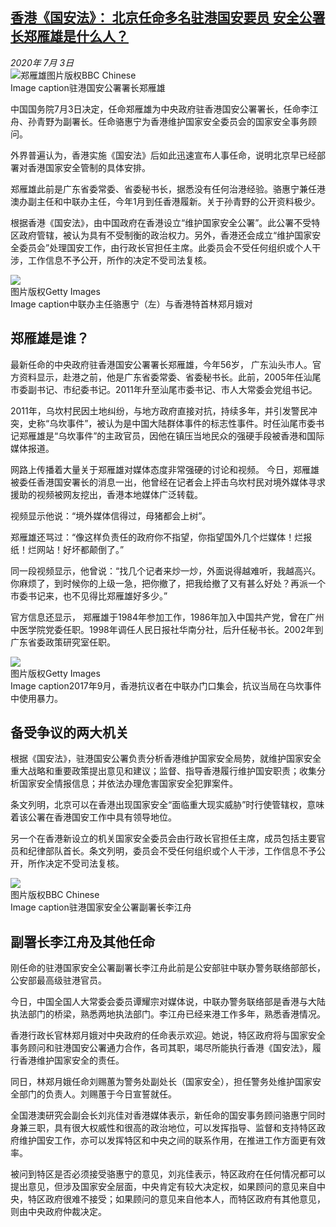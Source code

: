 <!--1593769549000-->
[香港《国安法》： 北京任命多名驻港国安要员 安全公署长郑雁雄是什么人？](http://www.bbc.com/zhongwen/simp/chinese-news-53276777)
------

<div><i>2020年 7月 3日</i></div><div><div class="story-body__inner" property="articleBody"><div class="media-landscape has-caption full-width lead"><span class="image-and-copyright-container"><img class="js-image-replace" alt="郑雁雄" src="https://images.weserv.nl/?url=ichef.bbci.co.uk/news/640/cpsprodpb/68C6/production/_113222862_img_1036.jpg"><span class="off-screen">图片版权</span><span class="story-image-copyright">BBC Chinese</span></span><figcaption class="media-caption"><span class="off-screen">Image caption</span><span class="media-caption__text">驻港国安公署署长郑雁雄</span></figcaption></div><p class="story-body__introduction">中国国务院7月3日决定，任命郑雁雄为中央政府驻香港国安公署署长，任命李江舟、孙青野为副署长。任命骆惠宁为香港维护国家安全委员会的国家安全事务顾问。</p><div id="bbccom_mpu_3" class="bbccom_slot mpu-ad" aria-hidden="true"><div class="bbccom_advert"></div></div><p> 外界普遍认为，香港实施《国安法》后如此迅速宣布人事任命，说明北京早已经部署对香港国家安全管制的具体安排。</p><p>郑雁雄此前是广东省委常委、省委秘书长，据悉没有任何治港经验。骆惠宁兼任港澳办副主任和中联办主任，今年1月到任香港履新。关于孙青野的公开资料极少。</p><div id="bbccom_mpu_1_2" class="bbccom_slot mpu-ad" aria-hidden="true"><div class="bbccom_advert"></div></div><p>根据香港《国安法》，由中国政府在香港设立“维护国家安全公署”。此公署不受特区政府管辖，被认为具有不受制衡的政治权力。另外，香港还会成立“维护国家安全委员会”处理国安工作，由行政长官担任主席。此委员会不受任何组织或个人干涉，工作信息不予公开，所作的决定不受司法复核。</p><div class="media-landscape has-caption full-width"><span class="image-and-copyright-container"><img src="https://images.weserv.nl/?url=ichef.bbci.co.uk/news/640/cpsprodpb/10506/production/_113222866_gettyimages-1223660201.jpg"><br><span class="off-screen">图片版权</span><span class="story-image-copyright">Getty Images</span></span><figcaption class="media-caption"><span class="off-screen">Image caption</span><span class="media-caption__text">中联办主任骆惠宁（左）与香港特首林郑月娥对</span></figcaption></div><h2 class="story-body__crosshead">郑雁雄是谁？</h2><p>最新任命的中央政府驻香港国安公署署长郑雁雄，今年56岁， 广东汕头市人。官方资料显示，赴港之前，他是广东省委常委、省委秘书长。此前，2005年任汕尾市委副书记、市纪委书记。2011年升至汕尾市委书记、市人大常委会党组书记。</p><p>2011年，乌坎村民因土地纠纷，与地方政府直接对抗，持续多年，并引发警民冲突，史称“乌坎事件”，被认为是中国大陆群体事件的标志性事件。时任汕尾市委书记郑雁雄是“乌坎事件”的主政官员，因他在镇压当地民众的强硬手段被香港和国际媒体报道。</p><p>网路上传播着大量关于郑雁雄对媒体态度非常强硬的讨论和视频。 今日，郑雁雄被委任香港国安署长的消息一出，他曾经在记者会上抨击乌坎村民对境外媒体寻求援助的视频被网友挖出，香港本地媒体广泛转载。 </p><p>视频显示他说：“境外媒体信得过，母猪都会上树”。</p><p>郑雁雄还骂过：“像这样负责任的政府你不指望，你指望国外几个烂媒体！烂报纸！烂网站！好坏都颠倒了。”</p><p>同一段视频显示，他曾说：“找几个记者来炒一炒，外面说得越难听，我越高兴。你麻烦了，到时候你的上级一急，把你撤了，把我给撤了又有甚么好处？再派一个市委书记来，也不见得比郑雁雄好多少。”</p><p> 官方信息还显示， 郑雁雄于1984年参加工作，1986年加入中国共产党，曾在广州中医学院党委任职。1998年调任人民日报社华南分社，后升任秘书长。2002年到广东省委政策研究室任职。</p><div class="media-landscape has-caption full-width"><span class="image-and-copyright-container"><img src="https://images.weserv.nl/?url=ichef.bbci.co.uk/news/640/cpsprodpb/1AA6/production/_113222860_gettyimages-607238710.jpg"><br><span class="off-screen">图片版权</span><span class="story-image-copyright">Getty Images</span></span><figcaption class="media-caption"><span class="off-screen">Image caption</span><span class="media-caption__text">2017年9月，香港抗议者在中联办门口集会，抗议当局在乌坎事件中使用暴力。</span></figcaption></div><h2 class="story-body__crosshead">备受争议的两大机关</h2><p>根据《国安法》，驻港国安公署负责分析香港维护国家安全局势，就维护国家安全重大战略和重要政策提出意见和建议；监督、指导香港履行维护国安职责；收集分析国家安全情报信息；并依法办理危害国家安全犯罪案件。</p><p>条文列明，北京可以在香港出现国家安全“面临重大现实威胁”时行使管辖权，意味着该公署在香港国安工作中具有领导地位。</p><p>另一个在香港新设立的机关国家安全委员会由行政长官担任主席，成员包括主要官员和纪律部队首长。条文列明，委员会不受任何组织或个人干涉，工作信息不予公开，所作决定不受司法复核。</p><div class="media-landscape has-caption full-width"><span class="image-and-copyright-container"><img src="https://images.weserv.nl/?url=ichef.bbci.co.uk/news/640/cpsprodpb/B6E6/production/_113222864_img_1043.jpg"><br><span class="off-screen">图片版权</span><span class="story-image-copyright">BBC Chinese</span></span><figcaption class="media-caption"><span class="off-screen">Image caption</span><span class="media-caption__text">驻港国家安全公署副署长李江舟</span></figcaption></div><h2 class="story-body__crosshead">副署长李江舟及其他任命</h2><p>刚任命的驻港国家安全公署副署长李江舟此前是公安部驻中联办警务联络部部长，公安部最高级驻港官员。</p><p>今日，中国全国人大常委会委员谭耀宗对媒体说，中联办警务联络部是香港与大陆执法部门的桥梁，熟悉两地执法部门。李江舟已经来港工作多年，熟悉香港情况。</p><p>香港行政长官林郑月娥对中央政府的任命表示欢迎。她说，特区政府将与国家安全事务顾问和驻港国安公署通力合作，各司其职，竭尽所能执行香港《国安法》，履行香港维护国家安全的责任。</p><p>同日，林郑月娥任命刘赐蕙为警务处副处长（国家安全），担任警务处维护国家安全部门的负责人。刘赐蕙于今日宣誓就任。</p><p>全国港澳研究会副会长刘兆佳对香港媒体表示，新任命的国安事务顾问骆惠宁同时身兼三职，具有很大权威性和很高的政治地位，可以发挥指导、监督和支持特区政府维护国安工作，亦可以发挥特区和中央之间的联系作用，在推进工作方面更有效率。</p><p>被问到特区是否必须接受骆惠宁的意见，刘兆佳表示，特区政府在任何情况都可以提出意见，但涉及国家安全层面，中央肯定有较大决定权，如果顾问的意见来自中央，特区政府很难不接受；如果顾问的意见来自他本人，而特区政府有其他意见，则由中央政府仲裁决定。</p></div></div>

